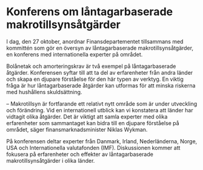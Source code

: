 # Konferens om låntagarbaserade makrotillsynsåtgärder

I dag, den 27 oktober, anordnar Finansdepartementet tillsammans med kommittén som gör en översyn av låntagarbaserade makrotillsynsåtgärder, en konferens med internationella experter på området.

Bolånetak och amorteringskrav är två exempel på låntagarbaserade åtgärder. Konferensen syftar till att ta del av erfarenheter från andra länder och skapa en djupare förståelse för den här typen av verktyg. En viktig fråga är hur låntagarbaserade åtgärder kan utformas för att minska riskerna med hushållens skuldsättning.

– Makrotillsyn är fortfarande ett relativt nytt område som är under utveckling och förändring. Vid en internationell utblick kan vi konstatera att länder har vidtagit olika åtgärder. Det är viktigt att samla experter med olika erfarenheter som sammantaget kan bidra till en djupare förståelse på området, säger finansmarknadsminister Niklas Wykman.

På konferensen deltar experter från Danmark, Irland, Nederländerna, Norge, USA och Internationella valutafonden (IMF). Diskussionen kommer att fokusera på erfarenheter och effekter av låntagarbaserade makrotillsynsåtgärder i olika länder.
